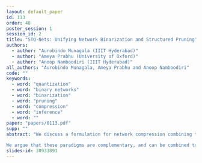 ```yaml
---
layout: default_paper
id: 113
order: 48
poster_session: 1
session_id: 2
title: "STQ-Nets: Unifying Network Binarization and Structured Pruning"
authors:
  - author: "Aurobindo Munagala (IIIT Hyderabad)"
  - author: "Ameya Prabhu (University of Oxford)"
  - author: "Anoop Namboodiri (IIIT Hyderabad)"
all_authors: "Aurobindo Munagala, Ameya Prabhu and Anoop Namboodiri"
code: ""
keywords:
  - word: "quantization"
  - word: "binary networks"
  - word: "binarization"
  - word: "pruning"
  - word: "compression"
  - word: "inference"
  - word: ""
paper: "papers/0113.pdf"
supp: ""
abstract: "We discuss a formulation for network compression combining two major paradigms: binarization and pruning. Past works on network binarization have demonstrated that networks are robust to the removal of activation/weight magnitude information, and can perform comparably to full-precision networks with signs alone. Pruning focuses on generating efficient and sparse networks. Both compression paradigms aid deployment in portable settings, where storage, compute and power are limited. 

We argue that these paradigms are complementary, and can be combined to offer high levels of compression and speedup without any significant accuracy loss. Intuitively, weights/activations closer to zero have higher binarization error making them good candidates for pruning. Our proposed formulation incorporates speedups from binary convolution algorithms through structured pruning, enabling the removal of pruned parts of the network entirely post-training, beating previous works attempting the same by a significant margin. Overall, our method brings up to 89x layer-wise compression over the corresponding full-precision networks --  achieving only 0.33% loss on CIFAR-10 with ResNet-18 with a 40% PFR (Prune Factor Ratio for filters), and 0.3% on ImageNet with ResNet-18 with a 19% PFR."
slides-id: 38933891
---
```

